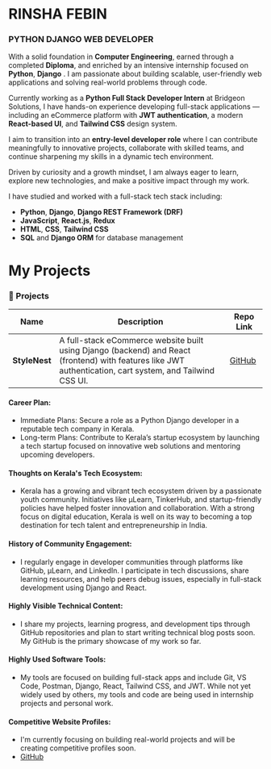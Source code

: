 # RINSHA FEBIN 

### PYTHON DJANGO WEB DEVELOPER

With a solid foundation in **Computer Engineering**, earned through a completed **Diploma**, and enriched by an intensive internship focused on **Python**, **Django** . I am passionate about building scalable, user-friendly web applications and solving real-world problems through code.

Currently working as a **Python Full Stack Developer Intern** at Bridgeon Solutions, I have hands-on experience developing full-stack applications — including an eCommerce platform with **JWT authentication**, a modern **React-based UI**, and **Tailwind CSS** design system.

I aim to transition into an **entry-level developer role** where I can contribute meaningfully to innovative projects, collaborate with skilled teams, and continue sharpening my skills in a dynamic tech environment.

Driven by curiosity and a growth mindset, I am always eager to learn, explore new technologies, and make a positive impact through my work.

I have studied and worked with a full-stack tech stack including:

- **Python**, **Django**, **Django REST Framework (DRF)**
- **JavaScript**, **React.js**, **Redux**
- **HTML**, **CSS**, **Tailwind CSS**
- **SQL** and **Django ORM** for database management



# My Projects

### 🚀 Projects

| Name                   | Description                                                                                 | Repo Link                                                                 |
|------------------------|---------------------------------------------------------------------------------------------|---------------------------------------------------------------------------|
| **StyleNest**            | A full-stack eCommerce website built using Django (backend) and React (frontend) with features like JWT authentication, cart system, and Tailwind CSS UI. | [GitHub](https://github.com/rinshafebin/stylenest)                        |              |



#### Career Plan:

- Immediate Plans: Secure a role as a Python Django developer in a reputable tech company in Kerala.
- Long-term Plans: Contribute to Kerala’s startup ecosystem by launching a tech startup focused on innovative web solutions and mentoring upcoming developers.
  
#### Thoughts on Kerala's Tech Ecosystem:

- Kerala has a growing and vibrant tech ecosystem driven by a passionate youth community. Initiatives like µLearn, TinkerHub, and startup-friendly policies have helped foster innovation and collaboration. With a strong focus on digital education, Kerala is well on its way to becoming a top destination for tech talent and entrepreneurship in India.


#### History of Community Engagement:

- I regularly engage in developer communities through platforms like GitHub, µLearn, and LinkedIn. I participate in tech discussions, share learning resources, and help peers debug issues, especially in full-stack development using Django and React.

#### Highly Visible Technical Content:

- I share my projects, learning progress, and development tips through GitHub repositories and plan to start writing technical blog posts soon. My GitHub is the primary showcase of my work so far.

#### Highly Used Software Tools:

- My tools are focused on building full-stack apps and include Git, VS Code, Postman, Django, React, Tailwind CSS, and JWT. While not yet widely used by others, my tools and code are being used in internship projects and personal work.

#### Competitive Website Profiles:


- I'm currently focusing on building real-world projects and will be creating competitive profiles soon.
- [GitHub](https://github.com/rinshafebin)  

